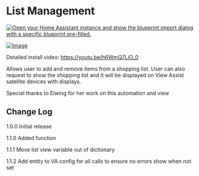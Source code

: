 # List Management

[![Open your Home Assistant instance and show the blueprint import dialog with a specific blueprint pre-filled.](https://my.home-assistant.io/badges/blueprint_import.svg)](https://my.home-assistant.io/redirect/blueprint_import/?blueprint_url=https%3A%2F%2Fraw.githubusercontent.com%2Fdinki%2FView-Assist%2Fmain%2FView+Assist+custom+sentences%2FList+Management%2Fblueprint-listmanagement.yaml)

[![Image](https://img.youtube.com/vi/h6WmQ7LiO_0/mqdefault.jpg)](https://www.youtube.com/watch?v=h6WmQ7LiO_0)

Detailed install video: https://youtu.be/h6WmQ7LiO_0


Allows user to add and remove items from a shopping list.  User can also request to show the shopping list and it will be displayed on View Assist satellite devices with displays.



Special thanks to Elwing for her work on this automation and view

## Change Log
1.0.0 Initial release

1.1.0 Added function

1.1.1 Move list view variable out of dictionary

1.1.2 Add entity to VA config for all calls to ensure no errors show when not set
